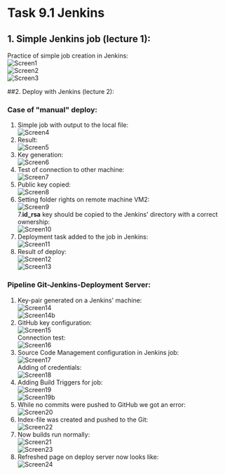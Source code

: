 # Task 9.1 Jenkins  

## 1. Simple Jenkins job (lecture 1):  
Practice of simple job creation in Jenkins:  
![Screen1](./task_images/Screenshot_1.png)  
![Screen2](./task_images/Screenshot_2.png)  
![Screen3](./task_images/Screenshot_3.png)  

##2. Deploy with Jenkins (lecture 2):   
### Case of "manual" deploy:  
1. Simple job with output to the local file:  
![Screen4](./task_images/Screenshot_4.png)  
2. Result:  
![Screen5](./task_images/Screenshot_5.png)  
3. Key generation:  
![Screen6](./task_images/Screenshot_6.png)  
4. Test of connection to other machine:  
![Screen7](./task_images/Screenshot_7.png)  
5. Public key copied:  
![Screen8](./task_images/Screenshot_8.png)  
6. Setting folder rights on remote machine VM2:  
![Screen9](./task_images/Screenshot_9.png)  
7.**id_rsa** key should be copied to the Jenkins' directory with a correct ownership:  
![Screen10](./task_images/Screenshot_10.png)  
8. Deployment task added to the job in Jenkins:  
![Screen11](./task_images/Screenshot_11.png)  
9. Result of deploy:  
![Screen12](./task_images/Screenshot_12.png)  
![Screen13](./task_images/Screenshot_13.png)  

### Pipeline Git-Jenkins-Deployment Server:  
1. Key-pair generated on a Jenkins' machine:  
![Screen14](./task_images/Screenshot_14.png)  
![Screen14b](./task_images/Screenshot_14b.png)  
2. GitHub key configuration:  
![Screen15](./task_images/Screenshot_15.png)  
Connection test:  
![Screen16](./task_images/Screenshot_16.png)  
3. Source Code Management configuration in Jenkins job:  
![Screen17](./task_images/Screenshot_17.png)  
Adding of credentials:  
![Screen18](./task_images/Screenshot_18.png)  
4. Adding Build Triggers for job:  
![Screen19](./task_images/Screenshot_19.png)  
![Screen19b](./task_images/Screenshot_19b.png)  
5. While no commits were pushed to GitHub we got an error:  
![Screen20](./task_images/Screenshot_20.png)  
6. Index-file was created and pushed to the Git:  
![Screen22](./task_images/Screenshot_22.png)  
7. Now builds run normally:  
![Screen21](./task_images/Screenshot_21.png)  
![Screen23](./task_images/Screenshot_23.png)  
8. Refreshed page on deploy server now looks like:  
![Screen24](./task_images/Screenshot_24.png)  
